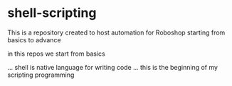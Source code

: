 # shell-scripting

This is a repository created to host automation for Roboshop starting from basics to advance 

in this repos we start from basics 

...
shell is native language for writing code
...
this is the beginning of my scripting programming 